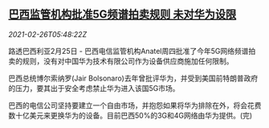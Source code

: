 <!--1614318902000-->
[巴西监管机构批准5G频谱拍卖规则 未对华为设限](https://cn.reuters.com/article/brazil-5g-tender-0225-thur-idCNKBS2AQ0HO)
------

<div><i>2021-02-26T05:48:22Z</i></div><p>路透巴西利亚2月25日 - 巴西电信监管机构Anatel周四批准了今年5G网络频谱拍卖的规则，没有对中国华为技术有限公司作为设备供应商施加任何限制。</p><p>巴西总统博尔索纳罗(Jair Bolsonaro)去年曾批评华为，并受到美国前特朗普政府的压力，要其出于安全考虑禁止华为进入该国5G市场。</p><p>巴西的电信公司坚持要建立一个自由市场，并抱怨如果将华为排除在外，将会花费数十亿美元来更换华为的设备。目前巴西50%的3G和4G网络由华为提供。(完)</p>
